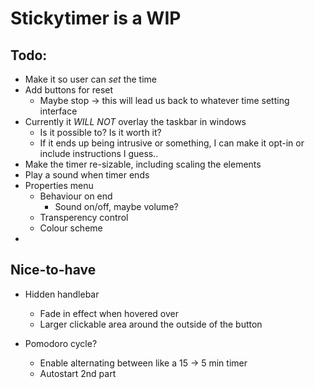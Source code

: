 # Stickytimer is a WIP

## Todo:
- Make it so user can *set* the time
- Add buttons for reset
  - Maybe stop -> this will lead us back to whatever time setting interface
- Currently it *WILL NOT* overlay the taskbar in windows
  - Is it possible to? Is it worth it?
  - If it ends up being intrusive or something, I can make it opt-in or include instructions I guess..
- Make the timer re-sizable, including scaling the elements
- Play a sound when timer ends
- Properties menu
  - Behaviour on end
    - Sound on/off, maybe volume?
  - Transperency control
  - Colour scheme
- 


## Nice-to-have
- Hidden handlebar 
  - Fade in effect when hovered over
  - Larger clickable area around the outside of the button
 
- Pomodoro cycle?
  - Enable alternating between like a 15 -> 5 min timer
  - Autostart 2nd part
